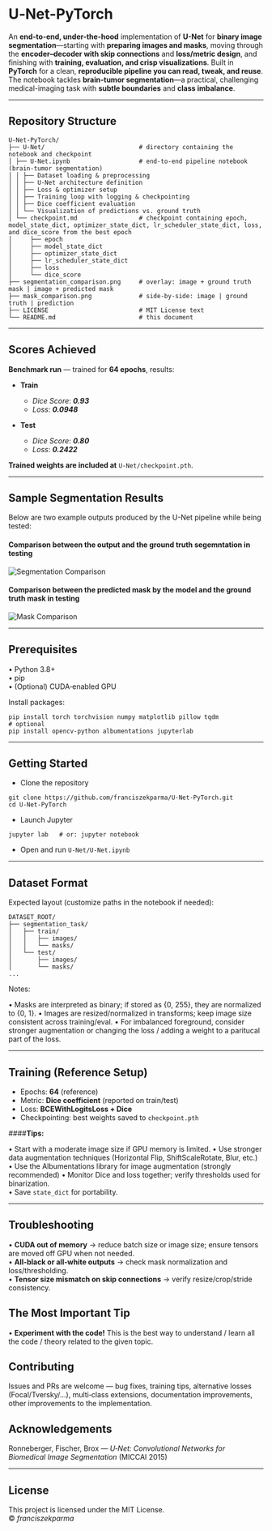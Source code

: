 # U‑Net-PyTorch

An **end-to-end, under-the-hood** implementation of **U-Net** for **binary image segmentation**—starting with **preparing images and masks**, moving through the **encoder–decoder with skip connections** and **loss/metric design**, and finishing with **training, evaluation, and crisp visualizations**. Built in **PyTorch** for a clean, **reproducible pipeline you can read, tweak, and reuse**. The notebook tackles **brain-tumor segmentation**—a practical, challenging medical-imaging task with **subtle boundaries** and **class imbalance**.


---

## Repository Structure

```
U‑Net‑PyTorch/
├── U‑Net/                          # directory containing the notebook and checkpoint
│ ├── U‑Net.ipynb                   # end-to-end pipeline notebook (brain-tumor segmentation)
│ │ ├── Dataset loading & preprocessing
│ │ ├── U‑Net architecture definition
│ │ ├── Loss & optimizer setup
│ │ ├── Training loop with logging & checkpointing
│ │ ├── Dice coefficient evaluation
│ │ └── Visualization of predictions vs. ground truth
│ └── checkpoint.md                 # checkpoint containing epoch, model_state_dict, optimizer_state_dict, lr_scheduler_state_dict, loss, and dice_score from the best epoch
│     ├── epoch                      
│     ├── model_state_dict         
│     ├── optimizer_state_dict      
│     ├── lr_scheduler_state_dict  
│     ├── loss                      
│     └── dice_score                
├── segmentation_comparison.png     # overlay: image + ground truth mask | image + predicted mask
├── mask_comparison.png             # side‑by‑side: image | ground truth | prediction
├── LICENSE                         # MIT License text
└── README.md                       # this document
```

---
## Scores Achieved  

**Benchmark run** — trained for **64 epochs**, results:  

- **Train**  
  - *Dice Score*: ***0.93***
  - *Loss*: ***0.0948***

- **Test**  
  - *Dice Score*: ***0.80***
  - *Loss*: ***0.2422***

**Trained weights are included at** `U‑Net/checkpoint.pth`.

---
## Sample Segmentation Results

Below are two example outputs produced by the U-Net pipeline while being tested:

#### Comparison between the output and the ground truth segemntation in testing  

![Segmentation Comparison](https://github.com/franciszekparma/U-Net-PyTorch/blob/162be42e858d2cc66024425f5293f52a38bbb23e/segmentation_comparison.png)

#### Comparison between the predicted mask by the model and the ground truth mask in testing  

![Mask Comparison](https://github.com/franciszekparma/U-Net-PyTorch/blob/aa32f4b3cc8450f17b6bf56eaa12b6467fce363c/mask_comparison.png)


---

## Prerequisites

• Python 3.8+  
• pip  
• (Optional) CUDA‑enabled GPU  

Install packages:

```
pip install torch torchvision numpy matplotlib pillow tqdm
# optional
pip install opencv-python albumentations jupyterlab
```

---

## Getting Started

* Clone the repository  

```
git clone https://github.com/franciszekparma/U-Net-PyTorch.git
cd U-Net-PyTorch
```

* Launch Jupyter  

```
jupyter lab   # or: jupyter notebook
```

* Open and run `U‑Net/U‑Net.ipynb`

---

## Dataset Format

Expected layout (customize paths in the notebook if needed):

```
DATASET_ROOT/
├── segmentation_task/
│   ├── train/
│   │   ├── images/
│   │   └── masks/
│   └── test/
│       ├── images/
│       └── masks/
...
```

Notes:

• Masks are interpreted as binary; if stored as {0, 255}, they are normalized to {0, 1}.
• Images are resized/normalized in transforms; keep image size consistent across training/eval.
• For imbalanced foreground, consider stronger augmentation or changing the loss / adding a weight to a paritucal part of the loss.

---

## Training (Reference Setup)

* Epochs: **64** (reference)
* Metric: **Dice coefficient** (reported on train/test)
* Loss:   **BCEWithLogitsLoss + Dice**
* Checkpointing: best weights saved to `checkpoint.pth`  

####**Tips:**

• Start with a moderate image size if GPU memory is limited. 
• Use stronger data augmentation techniques (Horizontal Flip, ShiftScaleRotate, Blur, etc.)  
• Use the Albumentations library for image augmentation (strongly recommended)
• Monitor Dice and loss together; verify thresholds used for binarization.  
• Save `state_dict` for portability.    

---

## Troubleshooting

• **CUDA out of memory** → reduce batch size or image size; ensure tensors are moved off GPU when not needed.  
• **All‑black or all‑white outputs** → check mask normalization and loss/thresholding.  
• **Tensor size mismatch on skip connections** → verify resize/crop/stride consistency. 



## The Most Important Tip  
• **Experiment with the code!** This is the best way to understand / learn all the code / theory related to the given topic.  


## Contributing

Issues and PRs are welcome — bug fixes, training tips, alternative losses (Focal/Tversky/...), multi‑class extensions, documentation improvements, other improvements to the implementation.



## Acknowledgements

Ronneberger, Fischer, Brox — *U‑Net: Convolutional Networks for Biomedical Image Segmentation* (MICCAI 2015)

---

## License

This project is licensed under the MIT License.  
© *franciszekparma* 
